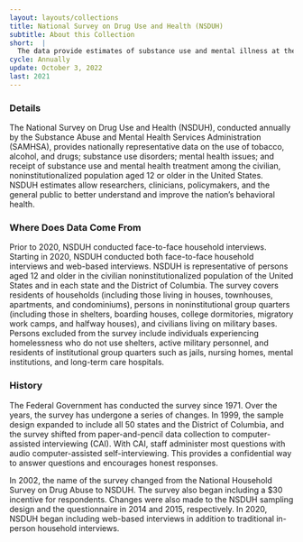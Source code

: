 ```yaml
---
layout: layouts/collections
title: National Survey on Drug Use and Health (NSDUH)
subtitle: About this Collection
short:  |
  The data provide estimates of substance use and mental illness at the national, state, and substate levels. NSDUH data also help to identify the extent of substance use and mental illness among different subgroups, estimate trends over time, and determine the need for treatment services.
cycle: Annually
update: October 3, 2022
last: 2021
---
```


### Details
The National Survey on Drug Use and Health (NSDUH), conducted annually by the Substance Abuse and Mental Health Services Administration (SAMHSA), provides nationally representative data on the use of tobacco, alcohol, and drugs; substance use disorders; mental health issues; and receipt of substance use and mental health treatment among the civilian, noninstitutionalized population aged 12 or older in the United States. NSDUH estimates allow researchers, clinicians, policymakers, and the general public to better understand and improve the nation’s behavioral health.

### Where Does Data Come From
Prior to 2020, NSDUH conducted face-to-face household interviews. Starting in 2020, NSDUH conducted both face-to-face household interviews and web-based interviews. NSDUH is representative of persons aged 12 and older in the civilian noninstitutionalized population of the United States and in each state and the District of Columbia. The survey covers residents of households (including those living in houses, townhouses, apartments, and condominiums), persons in noninstitutional group quarters (including those in shelters, boarding houses, college dormitories, migratory work camps, and halfway houses), and civilians living on military bases. Persons excluded from the survey include individuals experiencing homelessness who do not use shelters, active military personnel, and residents of institutional group quarters such as jails, nursing homes, mental institutions, and long-term care hospitals.

### History 
The Federal Government has conducted the survey since 1971. Over the years, the survey has undergone a series of changes. In 1999, the sample design expanded to include all 50 states and the District of Columbia, and the survey shifted from paper-and-pencil data collection to computer-assisted interviewing (CAI). With CAI, staff administer most questions with audio computer-assisted self-interviewing. This provides a confidential way to answer questions and encourages honest responses.

In 2002, the name of the survey changed from the National Household Survey on Drug Abuse to NSDUH. The survey also began including a $30 incentive for respondents. Changes were also made to the NSDUH sampling design and the questionnaire in 2014 and 2015, respectively. In 2020, NSDUH began including web-based interviews in addition to traditional in-person household interviews.